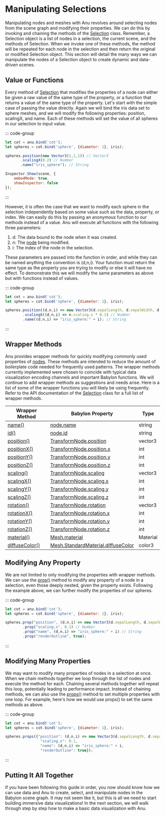 <script setup>
  import multiView from "../vue_components/multiView.vue"
  //import inlineView from "../vue_components/inlineView.vue"
</script>

<multiView>

# Manipulating Selections
Manipulating nodes and meshes with Anu revolves around selecting nodes from the scene graph and modifying their properties. We can do this by invoking and chaining the methods of the [Selection](../api/classes/Selection.html) class. Remember, a Selection object is a list of nodes in a selection, the current scene, and the methods of Selection. When we invoke one of these methods, the method will be repeated for each node in the selection and then return the original or modified Selection object. This section will detail the many ways we can manipulate the nodes of a Selection object to create dynamic and data-driven scenes.

## Value or Functions
Every method of [Selection](../api/classes/Selection.html) that modifies the properties of a node can either be given a raw value of the same type of the property, or a function that returns a value of the same type of the property. Let's start with the simple case of passing the value directly. Again we will bind the iris data set to sphere meshes, and we will modify the following properties: position, scalingX, and name. Each of these methods will set the value of all spheres in our selection to input value.

::: code-group
```js [js]
let cot = anu.bind('cot');
let spheres = cot.bind('sphere', {diameter: 1}, iris);

spheres.position(new Vector3(1,1,1)) // Vector3
       .scalingX(0.2) // Number
       .name("iris_sphere"); // String

Inspector.Show(scene, {
    embedMode: true,
    showInspector: false
});
```
:::

<inlineView scene="mod_value" :inspector="true" />

However, it is often the case that we want to modify each sphere in the selection independently based on some value such as the data, property, or index. We can easily do this by passing an anonymous function to our methods instead of a value. Anu will execute all functions with the following three parameters:

1. d: The data bound to the node when it was created.
2. n: The [node](https://doc.babylonjs.com/typedoc/classes/BABYLON.Node) being modified.
3. i: The index of the node in the selection.

These parameters are passed into the function in order, and while they can be named anything the convention is (d,n,i). Your function must return the same type as the property you are trying to modify or else it will have no effect. To demonstrate this we will modify the same parameters as above but with functions instead of values.

::: code-group
```js [js]
let cot = anu.bind('cot');
let spheres = cot.bind('sphere', {diameter: 1}, iris);

spheres.position((d,n,i) => new Vector3(d.sepalLength, d.sepalWidth, d.petalWidth)) // Vector3
        .scalingX((d,n,i) => n.scaling.x * 0.1) // Number
        .name((d,n,i) => "iris_sphere:" + i); // String
```
:::

<inlineView scene="mod_function" />


## Wrapper Methods

Anu provides wrapper methods for quickly modifying commonly used properties of [nodes](https://doc.babylonjs.com/typedoc/classes/BABYLON.Node). These methods are intended to reduce the amount of boilerplate code needed for frequently used patterns. The wrapper methods currently implemented were chosen to coincide with typical data visualization encoding channels and important Babylon functions. We will continue to add wrapper methods as suggestions and needs arise. Here is a list of some of the wrapper functions you will likely be using frequently. Refer to the API documentation of the [Selection](../api/classes/Selection.html) class for a full list of wrapper methods.

| Wrapper Method | Babylon Property | Type
| ----------- | ----------- | ----------- |
| [name()](../api/classes/Selection.html#name)     | [node.name](https://doc.babylonjs.com/typedoc/classes/BABYLON.Node#name) | string
| [id()](../api/classes/Selection.html#id)   | [node.id](https://doc.babylonjs.com/typedoc/classes/BABYLON.Node#id) | string
| [position()](../api/classes/Selection.html#position)   | [TransformNode.position](https://doc.babylonjs.com/typedoc/classes/BABYLON.TransformNode#position) | vector3
| [positionX()](../api/classes/Selection.html#positionx)   | [TransformNode.position.x](https://doc.babylonjs.com/typedoc/classes/BABYLON.TransformNode#position) | int
| [positionY()](../api/classes/Selection.html#positiony)   | [TransformNode.position.y](https://doc.babylonjs.com/typedoc/classes/BABYLON.TransformNode#position) | int
| [positionZ()](../api/classes/Selection.html#positionz)   | [TransformNode.position.z](https://doc.babylonjs.com/typedoc/classes/BABYLON.TransformNode#position) | int
| [scaling()](../api/classes/Selection.html#scaling)   | [TransformNode.scaling](https://doc.babylonjs.com/typedoc/classes/BABYLON.TransformNode#scaling) | vector3
| [scalingX()](../api/classes/Selection.html#scalingx)   | [TransformNode.scaling.x](https://doc.babylonjs.com/typedoc/classes/BABYLON.TransformNode#scaling) | int
| [scalingY()](../api/classes/Selection.html#scalingy)   | [TransformNode.scaling.y](https://doc.babylonjs.com/typedoc/classes/BABYLON.TransformNode#scaling) | int
| [scalingZ()](../api/classes/Selection.html#scalingz)   | [TransformNode.scaling.z](https://doc.babylonjs.com/typedoc/classes/BABYLON.TransformNode#scaling) | int
| [rotation()](../api/classes/Selection.html#rotation)   | [TransformNode.rotation](https://doc.babylonjs.com/typedoc/classes/BABYLON.TransformNode#rotation) | vector3
| [rotationX()](../api/classes/Selection.html#rotationx)   | [TransformNode.rotation.x](https://doc.babylonjs.com/typedoc/classes/BABYLON.TransformNode#rotation) | int
| [rotationY()](../api/classes/Selection.html#rotationy)   | [TransformNode.rotation.y](https://doc.babylonjs.com/typedoc/classes/BABYLON.TransformNode#rotation) | int
| [rotationZ()](../api/classes/Selection.html#rotationz)   | [TransformNode.rotation.z](https://doc.babylonjs.com/typedoc/classes/BABYLON.TransformNode#rotation) | int
| [material()](../api/classes/Selection.html#material)   | [Mesh.material](https://doc.babylonjs.com/typedoc/classes/BABYLON.StandardMaterial) | Material
| [diffuseColor()](../api/classes/Selection.html#diffusecolor)   | [Mesh.StandardMaterial.diffuseColor](https://doc.babylonjs.com/typedoc/classes/BABYLON.StandardMaterial#diffuseColor) | color3

## Modifying Any Property

We are not limited to only modifying the properties with wrapper methods. We can use the [prop()](../api/classes/Selection.html#prop) method to modify any property of a node in a selection, even those deeply nested, given the property exists. Following the example above, we can further modify the properties of our spheres.

::: code-group
```js [js]
let cot = anu.bind('cot');
let spheres = cot.bind('sphere', {diameter: 1}, iris);

spheres.prop("position", (d,n,i) => new Vector3(d.sepalLength, d.sepalWidth, d.petalWidth)) // Vector3
        .prop("scaling.x", 0.1) // Number
        .prop("name", (d,n,i) => "iris_sphere:" + i) // String
        .prop("renderOutline", true);
```
:::

<inlineView scene="prop" />


## Modifying Many Properties

We may want to modify many properties of nodes in a selection at once. When we chain methods together we loop through the list of nodes and execute the method for each. Chaining several methods together will repeat this loop, potentially leading to performance impact. Instead of chaining methods, we can also use the [props()](../api/classes/Selection.html#props) method to set multiple properties with one loop. For example, here's how we would use props() to set the same methods as above.

::: code-group
```js [js]
let cot = anu.bind('cot');
let spheres = cot.bind('sphere', {diameter: 1}, iris);

spheres.props({"position": (d,n,i) => new Vector3(d.sepalLength, d.sepalWidth, d.petalWidth),
                "scaling.x": 0.1,
                "name": (d,n,i) => "iris_sphere:" + i,
                "renderOutline": true});
```
:::

<inlineView scene="props" />

## Putting It All Together

If you have been following this guide in order, you now should know how we can use data and Anu to create, select, and manipulate nodes in the Babylon scene graph. It may not seem like it, but this is all we need to start building immersive data visualizations! In the next section, we will walk through step by step how to make a basic data visualization with Anu.

</multiView>